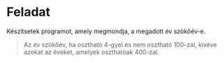 # Feladat
Készítsetek programot, amely megmondja, a megadott év szökőév-e.

> Az év szökőév, ha osztható 4-gyel és nem osztható 100-zal, kivéve azokat az éveket, amelyek oszthatóak 400-zal.

